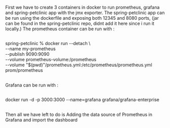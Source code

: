 First we have to create 3 containers in docker to run prometheus, grafana and spring-petclinic app with the jmx exporter.
The spring-petclinic app can be run using the dockerfile and exposing both 12345 and 8080 ports, (jar can be found in the spring-petclinic repo, didnt add it here since i run it locally.)
The prometheus container can be run with :
##
spring-petclinic % docker run --detach \      
    --name my-prometheus \
    --publish 9090:9090 \
    --volume prometheus-volume:/prometheus \
    --volume "$(pwd)"/prometheus.yml:/etc/prometheus/prometheus.yml \
    prom/prometheus
##
Grafana can be run with :
##
docker run -d -p 3000:3000 --name=grafana grafana/grafana-enterprise
##

Then all we have left to do is Adding the data source of Prometheus in Grafana and  import the dashboard 
